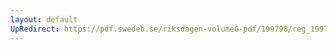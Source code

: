 ```yaml
---
layout: default
UpRedirect: https://pdf.swedeb.se/riksdagen-volumeG-pdf/199798/reg_199798/reg_199798_0262.pdf
---
```

